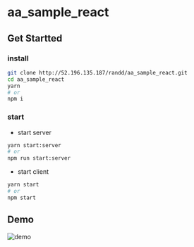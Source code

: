 # aa_sample_react

## Get Startted

### install

```bash
git clone http://52.196.135.187/randd/aa_sample_react.git
cd aa_sample_react
yarn
# or
npm i
```

### start

- start server

```bash
yarn start:server
# or
npm run start:server
```

- start client

```bash
yarn start
# or
npm start
```

## Demo

![demo](/uploads/548b97ed15a1d45d7e663ad69a3994d7/demo.gif)

